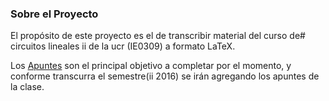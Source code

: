 ### Sobre el Proyecto
El propósito de este proyecto es el de transcribir material del curso de#
circuitos lineales ii de la ucr (IE0309) a formato LaTeX.

Los [Apuntes](#apuntes) son el principal objetivo a completar por el momento, y
conforme transcurra el semestre(ii 2016) se irán agregando los apuntes de la
clase.
